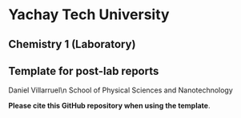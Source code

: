 # Yachay Tech University
## Chemistry 1 (Laboratory)
## Template for post-lab reports

Daniel Villarruel\n
School of Physical Sciences and Nanotechnology

**Please cite this GitHub repository when using the template**.
